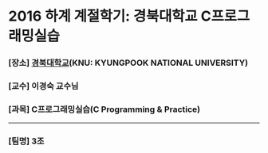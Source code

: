 # 2016 하계 계절학기: 경북대학교 C프로그래밍실습
<h3> [장소] <a href="https://www.knu.ac.kr">경북대학교</a>(KNU: KYUNGPOOK NATIONAL UNIVERSITY) </h3>
<h3> [교수] 이경숙 교수님 </h3>
<h3> [과목] C프로그래밍실습(C Programming & Practice) </h3>
<hr>
<h3> [팀명] 3조</h3>
